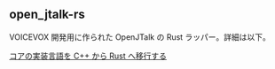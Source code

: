 ## open_jtalk-rs

VOICEVOX 開発用に作られた OpenJTalk の Rust ラッパー。詳細は以下。

[コアの実装言語を C++ から Rust へ移行する](https://github.com/VOICEVOX/voicevox_core/issues/128)
